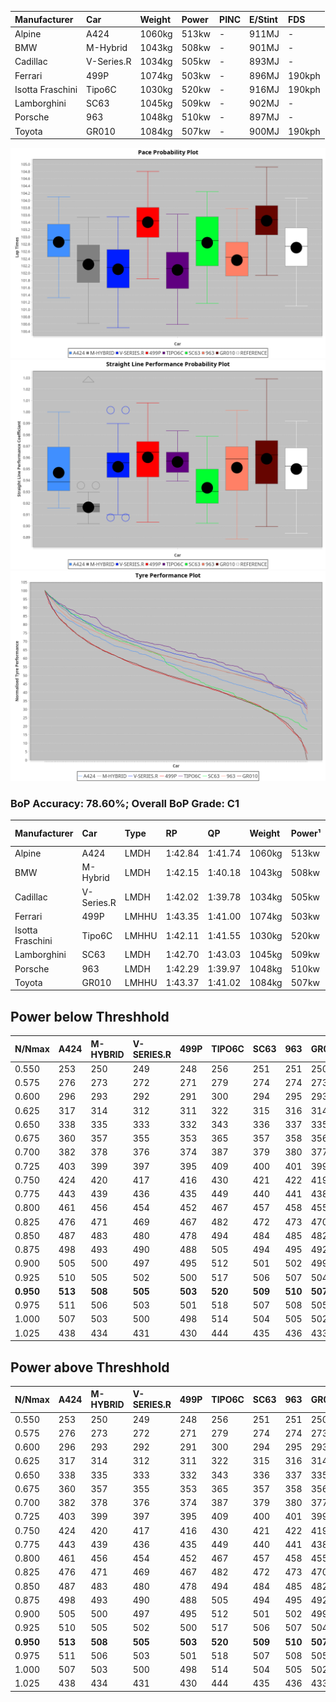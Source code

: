 | Manufacturer     | Car        | Weight | Power | PINC    | E/Stint | FDS     |
|:-|:-|:-|:-|:-|:-|:-|
| Alpine           | A424       | 1060kg | 513kw |    -    | 911MJ   |    -    |
| BMW              | M-Hybrid   | 1043kg | 508kw |    -    | 901MJ   |    -    |
| Cadillac         | V-Series.R | 1034kg | 505kw |    -    | 893MJ   |    -    |
| Ferrari          | 499P       | 1074kg | 503kw |    -    | 896MJ   | 190kph  |
| Isotta Fraschini | Tipo6C     | 1030kg | 520kw |    -    | 916MJ   | 190kph  |
| Lamborghini      | SC63       | 1045kg | 509kw |    -    | 902MJ   |    -    |
| Porsche          | 963        | 1048kg | 510kw |    -    | 897MJ   |    -    |
| Toyota           | GR010      | 1084kg | 507kw |    -    | 900MJ   | 190kph  |

![PACECHART](./IMG/CUSTOM.png)
![STRAIGHTLINEPERFORMANCECHART](./IMG/CUSTOM_sp.png)
![TYREPERFORMANCECHART](./IMG/CUSTOM_tw.png)

### BoP Accuracy: 78.60%; Overall BoP Grade: C1
| Manufacturer     | Car        | Type  | RP      | QP      | Weight | Power¹ | Threshhold | PINC    | Power² | E/Stint | AVG Vmax  | FDS     | RDLC | L/Stint | BOP-Grade | Model Accuracy | Model Points | Match%  |
|:-|:-|:-|:-|:-|:-|:-|:-|:-|:-|:-|:-|:-|:-|:-|:-|:-|:-|:-|
| Alpine           | A424       | LMDH  | 1:42.84 | 1:41.74 | 1060kg | 513kw  | 210.0kph   |    -    | 513kw  |  911MJ  | 294.13kph |    -    | 1.00 | 33      | +D1       | 100.00%        | 642          | 68.51%  |
| BMW              | M-Hybrid   | LMDH  | 1:42.15 | 1:40.18 | 1043kg | 508kw  | 210.0kph   |    -    | 508kw  |  901MJ  | 290.69kph |    -    | 1.02 | 33      | -C1       | 100.00%        | 1714         | 75.30%  |
| Cadillac         | V-Series.R | LMDH  | 1:42.02 | 1:39.78 | 1034kg | 505kw  | 210.0kph   |    -    | 505kw  |  893MJ  | 294.83kph |    -    | 1.03 | 33      | -C2       | 98.95%         | 2271         | 72.87%  |
| Ferrari          | 499P       | LMHHU | 1:43.35 | 1:41.00 | 1074kg | 503kw  | 210.0kph   |    -    | 503kw  |  896MJ  | 295.00kph | 190kph  | 1.02 | 33      | +C1       | 99.93%         | 2718         | 75.71%  |
| Isotta Fraschini | Tipo6C     | LMHHU | 1:42.11 | 1:41.55 | 1030kg | 520kw  | 210.0kph   |    -    | 520kw  |  916MJ  | 297.16kph | 190kph  | 1.08 | 33      | +C1       | 92.36%         | 133          | 78.68%  |
| Lamborghini      | SC63       | LMDH  | 1:42.70 | 1:43.03 | 1045kg | 509kw  | 210.0kph   |    -    | 509kw  |  902MJ  | 292.30kph |    -    | 1.05 | 33      | ~A1       | 96.54%         | 418          | 100.00% |
| Porsche          | 963        | LMDH  | 1:42.29 | 1:39.97 | 1048kg | 510kw  | 210.0kph   |    -    | 510kw  |  897MJ  | 295.02kph |    -    | 1.01 | 33      | -B2       | 99.98%         | 6168         | 84.89%  |
| Toyota           | GR010      | LMHHU | 1:43.37 | 1:41.02 | 1084kg | 507kw  | 210.0kph   |    -    | 507kw  |  900MJ  | 294.76kph | 190kph  | 1.01 | 33      | +C2       | 98.53%         | 3557         | 72.87%  |

## Power below Threshhold
| N/Nmax    | A424    | M-HYBRID | V-SERIES.R | 499P    | TIPO6C  | SC63    | 963     | GR010   |
|:-|:-|:-|:-|:-|:-|:-|:-|:-|
|  0.550    |  253    |  250     |  249       |  248    |  256    |  251    |  251    |  250    |
|  0.575    |  276    |  273     |  272       |  271    |  279    |  274    |  274    |  273    |
|  0.600    |  296    |  293     |  292       |  291    |  300    |  294    |  295    |  293    |
|  0.625    |  317    |  314     |  312       |  311    |  322    |  315    |  316    |  314    |
|  0.650    |  338    |  335     |  333       |  332    |  343    |  336    |  337    |  335    |
|  0.675    |  360    |  357     |  355       |  353    |  365    |  357    |  358    |  356    |
|  0.700    |  382    |  378     |  376       |  374    |  387    |  379    |  380    |  377    |
|  0.725    |  403    |  399     |  397       |  395    |  409    |  400    |  401    |  399    |
|  0.750    |  424    |  420     |  417       |  416    |  430    |  421    |  422    |  419    |
|  0.775    |  443    |  439     |  436       |  435    |  449    |  440    |  441    |  438    |
|  0.800    |  461    |  456     |  454       |  452    |  467    |  457    |  458    |  455    |
|  0.825    |  476    |  471     |  469       |  467    |  482    |  472    |  473    |  470    |
|  0.850    |  487    |  483     |  480       |  478    |  494    |  484    |  485    |  482    |
|  0.875    |  498    |  493     |  490       |  488    |  505    |  494    |  495    |  492    |
|  0.900    |  505    |  500     |  497       |  495    |  512    |  501    |  502    |  499    |
|  0.925    |  510    |  505     |  502       |  500    |  517    |  506    |  507    |  504    |
| **0.950** | **513** | **508**  | **505**    | **503** | **520** | **509** | **510** | **507** |
|  0.975    |  511    |  506     |  503       |  501    |  518    |  507    |  508    |  505    |
|  1.000    |  507    |  503     |  500       |  498    |  514    |  504    |  505    |  502    |
|  1.025    |  438    |  434     |  431       |  430    |  444    |  435    |  436    |  433    |

## Power above Threshhold
| N/Nmax    | A424    | M-HYBRID | V-SERIES.R | 499P    | TIPO6C  | SC63    | 963     | GR010   |
|:-|:-|:-|:-|:-|:-|:-|:-|:-|
|  0.550    |  253    |  250     |  249       |  248    |  256    |  251    |  251    |  250    |
|  0.575    |  276    |  273     |  272       |  271    |  279    |  274    |  274    |  273    |
|  0.600    |  296    |  293     |  292       |  291    |  300    |  294    |  295    |  293    |
|  0.625    |  317    |  314     |  312       |  311    |  322    |  315    |  316    |  314    |
|  0.650    |  338    |  335     |  333       |  332    |  343    |  336    |  337    |  335    |
|  0.675    |  360    |  357     |  355       |  353    |  365    |  357    |  358    |  356    |
|  0.700    |  382    |  378     |  376       |  374    |  387    |  379    |  380    |  377    |
|  0.725    |  403    |  399     |  397       |  395    |  409    |  400    |  401    |  399    |
|  0.750    |  424    |  420     |  417       |  416    |  430    |  421    |  422    |  419    |
|  0.775    |  443    |  439     |  436       |  435    |  449    |  440    |  441    |  438    |
|  0.800    |  461    |  456     |  454       |  452    |  467    |  457    |  458    |  455    |
|  0.825    |  476    |  471     |  469       |  467    |  482    |  472    |  473    |  470    |
|  0.850    |  487    |  483     |  480       |  478    |  494    |  484    |  485    |  482    |
|  0.875    |  498    |  493     |  490       |  488    |  505    |  494    |  495    |  492    |
|  0.900    |  505    |  500     |  497       |  495    |  512    |  501    |  502    |  499    |
|  0.925    |  510    |  505     |  502       |  500    |  517    |  506    |  507    |  504    |
| **0.950** | **513** | **508**  | **505**    | **503** | **520** | **509** | **510** | **507** |
|  0.975    |  511    |  506     |  503       |  501    |  518    |  507    |  508    |  505    |
|  1.000    |  507    |  503     |  500       |  498    |  514    |  504    |  505    |  502    |
|  1.025    |  438    |  434     |  431       |  430    |  444    |  435    |  436    |  433    |
